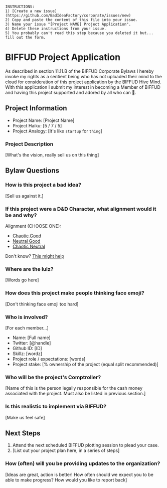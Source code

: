 ```
INSTRUCTIONS:
1) [Create a new issue](https://github.com/BadIdeaFactory/corporate/issues/new)
2) Copy and paste the content of this file into your issue.
3) Name your issue "[Project NAME] Project Application".
4) Delete these instructions from your issue.
5) You probably can't read this step because you deleted it but... fill out the form.
```

# BIFFUD Project Application
As described in section 11.11.B of the BIFFUD Corporate Bylaws I hereby invoke
my rights as a sentient being who has not uploaded their mind to the cloud for consideration of this project application by the BIFFUD Hive Mind.  With this
application I submit my interest in becoming a Member of BIFFUD and having this
project supported and adored by all who can 🤔.

## Project Information
- Project Name: [Project Name]
- Project Haiku: [5 / 7 / 5]
- Project Analogy: [It's like `startup` for `thing`]

### Project Description
[What's the vision, really sell us on this thing]

## Bylaw Questions

### How is this project a bad idea?
[Sell us against it.]

### If this project were a D&D Character, what alignment would it be and why?
Alignment (CHOOSE ONE):
- [Chaotic Good](http://easydamus.com/chaoticgood.html)
- [Neutral Good](http://easydamus.com/neutralgood.html)
- [Chaotic Neutral](http://easydamus.com/chaoticneutral.html)

Don't know? [This might help](https://www.google.com/search?q=D%26D+alignment+tables)

### Where are the lulz?
[Words go here]

### How does this project make people thinking face emoji?
[Don't thinking face emoji too hard]

### Who is involved?
[For each member...]
- Name: [Full name]
- Twitter: [@handle]
- Github ID: [ID]
- Skillz: [wordz]
- Project role / expectations: [words]
- Project stake: [% ownership of the project (equal split recommended)]

### Who will be the project's Comptroller?
[Name of this is the person legally responsible for the cash money associated
with the project.  Must also be listed in previous section.]

### Is this realistic to implement via BIFFUD?
[Make us feel safe]

## Next Steps
1. Attend the next scheduled BIFFUD plotting session to plead your case.
2. [List out your project plan here, in a series of steps]

### How (often) will you be providing updates to the organization?
[Ideas are great, action is better!  How often should we expect you
to be able to make progress? How would you like to report back]
